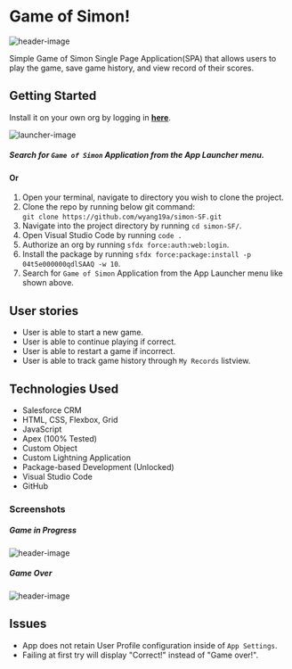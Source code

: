 # Game of Simon!
![header-image](https://imgur.com/HXt5EjN.png)

Simple Game of Simon Single Page Application(SPA) that allows users to play the game, save game history, and view record of their scores. 

## Getting Started
Install it on your own org by logging in **[here](https://login.salesforce.com/packaging/installPackage.apexp?p0=04t5e000000qdlSAAQ)**.  

![launcher-image](https://imgur.com/iw5Jw4o.png)
##### Search for `Game of Simon` Application from the App Launcher menu.

#### Or

1. Open your terminal, navigate to directory you wish to clone the project.
2. Clone the repo by running below git command:  
`git clone https://github.com/wyang19a/simon-SF.git`
3. Navigate into the project directory by running `cd simon-SF/`.
4. Open Visual Studio Code by running `code .`
5. Authorize an org by running `sfdx force:auth:web:login`.
6. Install the package by running `sfdx force:package:install -p 04t5e000000qdlSAAQ -w 10`.
7. Search for `Game of Simon` Application from the App Launcher menu like shown above.

## User stories
- User is able to start a new game.
- User is able to continue playing if correct.
- User is able to restart a game if incorrect.
- User is able to track game history through `My Records` listview.

## Technologies Used
- Salesforce CRM
- HTML, CSS, Flexbox, Grid
- JavaScript
- Apex (100% Tested)
- Custom Object
- Custom Lightning Application
- Package-based Development (Unlocked)
- Visual Studio Code
- GitHub

### Screenshots  
##### Game in Progress
![header-image](https://imgur.com/Eu5G9iE.png)

##### Game Over
![header-image](https://imgur.com/P0rIZu9.png)

## Issues
- App does not retain User Profile configuration inside of `App Settings`.
- Failing at first try will display "Correct!" instead of "Game over!".
